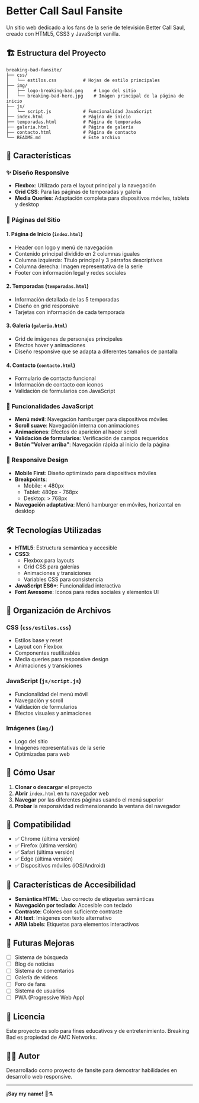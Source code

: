 # Better Call Saul Fansite

Un sitio web dedicado a los fans de la serie de televisión Better Call Saul, creado con HTML5, CSS3 y JavaScript vanilla.

## 🏗️ Estructura del Proyecto

```
breaking-bad-fansite/
├── css/
│   └── estilos.css          # Hojas de estilo principales
├── img/
│   ├── logo-breaking-bad.png    # Logo del sitio
│   └── breaking-bad-hero.jpg    # Imagen principal de la página de inicio
├── js/
│   └── script.js            # Funcionalidad JavaScript
├── index.html               # Página de inicio
├── temporadas.html          # Página de temporadas
├── galeria.html             # Página de galería
├── contacto.html            # Página de contacto
└── README.md                # Este archivo
```

## 🚀 Características

### ✨ Diseño Responsive

- **Flexbox**: Utilizado para el layout principal y la navegación
- **Grid CSS**: Para las páginas de temporadas y galería
- **Media Queries**: Adaptación completa para dispositivos móviles, tablets y desktop

### 🎨 Páginas del Sitio

#### 1. **Página de Inicio** (`index.html`)

- Header con logo y menú de navegación
- Contenido principal dividido en 2 columnas iguales
- Columna izquierda: Título principal y 3 párrafos descriptivos
- Columna derecha: Imagen representativa de la serie
- Footer con información legal y redes sociales

#### 2. **Temporadas** (`temporadas.html`)

- Información detallada de las 5 temporadas
- Diseño en grid responsive
- Tarjetas con información de cada temporada

#### 3. **Galería** (`galeria.html`)

- Grid de imágenes de personajes principales
- Efectos hover y animaciones
- Diseño responsive que se adapta a diferentes tamaños de pantalla

#### 4. **Contacto** (`contacto.html`)

- Formulario de contacto funcional
- Información de contacto con iconos
- Validación de formularios con JavaScript

### 🔧 Funcionalidades JavaScript

- **Menú móvil**: Navegación hamburger para dispositivos móviles
- **Scroll suave**: Navegación interna con animaciones
- **Animaciones**: Efectos de aparición al hacer scroll
- **Validación de formularios**: Verificación de campos requeridos
- **Botón "Volver arriba"**: Navegación rápida al inicio de la página

### 📱 Responsive Design

- **Mobile First**: Diseño optimizado para dispositivos móviles
- **Breakpoints**:
  - Mobile: < 480px
  - Tablet: 480px - 768px
  - Desktop: > 768px
- **Navegación adaptativa**: Menú hamburger en móviles, horizontal en desktop

## 🛠️ Tecnologías Utilizadas

- **HTML5**: Estructura semántica y accesible
- **CSS3**:
  - Flexbox para layouts
  - Grid CSS para galerías
  - Animaciones y transiciones
  - Variables CSS para consistencia
- **JavaScript ES6+**: Funcionalidad interactiva
- **Font Awesome**: Iconos para redes sociales y elementos UI

## 📁 Organización de Archivos

### CSS (`css/estilos.css`)

- Estilos base y reset
- Layout con Flexbox
- Componentes reutilizables
- Media queries para responsive design
- Animaciones y transiciones

### JavaScript (`js/script.js`)

- Funcionalidad del menú móvil
- Navegación y scroll
- Validación de formularios
- Efectos visuales y animaciones

### Imágenes (`img/`)

- Logo del sitio
- Imágenes representativas de la serie
- Optimizadas para web

## 🚀 Cómo Usar

1. **Clonar o descargar** el proyecto
2. **Abrir** `index.html` en tu navegador web
3. **Navegar** por las diferentes páginas usando el menú superior
4. **Probar** la responsividad redimensionando la ventana del navegador

## 📱 Compatibilidad

- ✅ Chrome (última versión)
- ✅ Firefox (última versión)
- ✅ Safari (última versión)
- ✅ Edge (última versión)
- ✅ Dispositivos móviles (iOS/Android)

## 🎯 Características de Accesibilidad

- **Semántica HTML**: Uso correcto de etiquetas semánticas
- **Navegación por teclado**: Accesible con teclado
- **Contraste**: Colores con suficiente contraste
- **Alt text**: Imágenes con texto alternativo
- **ARIA labels**: Etiquetas para elementos interactivos

## 🔮 Futuras Mejoras

- [ ] Sistema de búsqueda
- [ ] Blog de noticias
- [ ] Sistema de comentarios
- [ ] Galería de videos
- [ ] Foro de fans
- [ ] Sistema de usuarios
- [ ] PWA (Progressive Web App)

## 📄 Licencia

Este proyecto es solo para fines educativos y de entretenimiento. Breaking Bad es propiedad de AMC Networks.

## 👨‍💻 Autor

Desarrollado como proyecto de fansite para demostrar habilidades en desarrollo web responsive.

---

**¡Say my name!** 🧪⚗️

